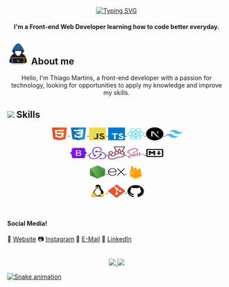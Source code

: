 <div align="center">

[![Typing SVG](https://readme-typing-svg.demolab.com?font=Fira+Code&pause=1000&repeat=false&random=false&width=435&lines=%3Ch1%3EHello%2C+I'm+Thiago+Martins%3C%2Fh1%3E)](https://git.io/typing-svg)

</div>


<h4 align="center">I'm a Front-end Web Developer learning how to code better everyday.</h4>

## <picture><img src = "https://github.com/0xAbdulKhalid/0xAbdulKhalid/raw/main/assets/mdImages/about_me.gif" width = 50px></picture> **About me**

<p align="center">Hello, I'm Thiago Martins, a front-end developer with a passion for technology, looking for opportunities to apply my knowledge and improve my skills.</p>

## <img src="https://media2.giphy.com/media/QssGEmpkyEOhBCb7e1/giphy.gif?cid=ecf05e47a0n3gi1bfqntqmob8g9aid1oyj2wr3ds3mg700bl&rid=giphy.gif" width ="25"><b> Skills</b>
<p align="center">
<a href="https://developer.mozilla.org/en-US/docs/Web/HTML" target="_blank"> <img align="center" alt="HTML5 icon" height="30" width="40" src="https://github.com/devicons/devicon/blob/master/icons/html5/html5-original.svg"> </a>
<a href="https://developer.mozilla.org/en-US/docs/Web/CSS" target="_blank"> <img align="center" alt="CSS3 icon" height="30" width="40" src="https://github.com/devicons/devicon/blob/master/icons/css3/css3-original.svg"> </a>
<a href="https://developer.mozilla.org/en-US/docs/Web/JavaScript" target="_blank"> <img align="center" alt="Javascript icon" height="30" width="40" src="https://github.com/devicons/devicon/blob/master/icons/javascript/javascript-original.svg"> </a>
<a href="https://www.typescriptlang.org" target="_blank"> <img align="center" alt="Typescript icon" height="30" width="40" src="https://github.com/devicons/devicon/blob/master/icons/typescript/typescript-original.svg"> </a>
<a href="https://pt-br.reactjs.org" target="_blank"> <img align="center" alt="React icon" height="30" width="40" src="https://github.com/devicons/devicon/blob/master/icons/react/react-original.svg"> </a>
<a href="https://nextjs.org/" target="_blank"> <img align="center" alt="NextJS icon" height="30" width="40" src="https://github.com/devicons/devicon/blob/master/icons/nextjs/nextjs-original.svg"> </a>
<a href="https://tailwindcss.com/" target="_blank"> <img align="center" alt="Tailwindcss icon" height="30" width="40" src="https://github.com/devicons/devicon/blob/master/icons/tailwindcss/tailwindcss-plain.svg"> </a>
</p>


<p align="center">
<a href="https://getbootstrap.com/" target="_blank"> <img align="center" alt="Bootstrap icon" height="30" width="40" src="https://github.com/devicons/devicon/blob/master/icons/bootstrap/bootstrap-original.svg"> </a>
<a href="https://redux.js.org/" target="_blank"> <img align="center" alt="Redux icon" height="30" width="40" src="https://github.com/devicons/devicon/blob/master/icons/redux/redux-original.svg"> </a>
<a href="https://jestjs.io/" target="_blank"> <img align="center" alt="Jest icon" height="30" width="40" src="https://github.com/devicons/devicon/blob/master/icons/jest/jest-plain.svg"> </a>
<a href="https://sass-lang.com/" target="_blank"> <img align="center" alt="SASS icon" height="30" width="40" src="https://github.com/devicons/devicon/blob/master/icons/sass/sass-original.svg"> </a>
<a href="https://www.markdownguide.org/getting-started/" target="_blank"> <img align="center" alt="Markdown icon" height="30" width="40" src="https://github.com/devicons/devicon/blob/master/icons/markdown/markdown-original.svg"> </a>
</p>

<p align="center">
<a href="https://nodejs.org/" target="_blank"> <img align="center" alt="NodeJS icon" height="30" width="40" src="https://github.com/devicons/devicon/blob/master/icons/nodejs/nodejs-original.svg"> </a>
<a href="https://expressjs.com/" target="_blank"> <img align="center" alt="Express.js icon" height="30" width="40" src="https://github.com/devicons/devicon/blob/master/icons/express/express-original.svg"> </a>
<a href="https://firebase.google.com/" target="_blank"> <img align="center" alt="Firebase icon" height="30" width="40" src="https://github.com/devicons/devicon/blob/master/icons/firebase/firebase-plain.svg"> </a>
</p>

<p align="center">
<a href="https://www.linux.org/pages/download/" target="_blank"> <img align="center" alt="Linux icon" height="30" width="40" src="https://github.com/devicons/devicon/blob/master/icons/linux/linux-original.svg"> </a>
<a href="https://git-scm.com/" target="_blank"> <img align="center" alt="Git icon" height="30" width="40" src="https://github.com/devicons/devicon/blob/master/icons/git/git-original.svg"> </a>
<a href="https://github.com/" target="_blank"> <img align="center" alt="GitHub icon" height="30" width="40" src="https://github.com/devicons/devicon/blob/master/icons/github/github-original.svg"> </a>
</p>

<br>

#### Social Media!

🏡 [Website](https://portfolio-plum-rho-75.vercel.app/)
📷 [Instagram](https://www.instagram.com/thiago1258/)
📧 [E-Mail](mailto:thiagoalagadico@hotmail.com)
👔 [LinkedIn](https://www.linkedin.com/in/thiago-martins-vieira-074550192/)

<br>

<div align="center">
  <a href="https://github.com/Thiagomartinsvieira">
  <img height="180em" src="https://github-readme-stats.vercel.app/api?username=Thiagomartinsvieira&show_icons=true&theme=dark&include_all_commits=true&count_private=true"/>

  <img height="180em" src="https://github-readme-stats.vercel.app/api/top-langs/?username=Thiagomartinsvieira&layout=compact&langs_count=7&theme=dark"/>
</div>



![Snake animation](https://github.com/Thiagomartinsvieira/Thiagomartinsvieira/blob/output/github-contribution-grid-snake.svg)
